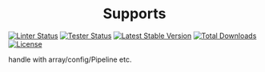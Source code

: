 <h1 align="center">Supports</h1>

[![Linter Status](https://github.com/yansongda/supports/workflows/Coding%20Style/badge.svg)](https://github.com/yansongda/supports/actions) 
[![Tester Status](https://github.com/yansongda/supports/workflows/Tester/badge.svg)](https://github.com/yansongda/supports/actions)
[![Latest Stable Version](https://poser.pugx.org/yansongda/supports/v/stable)](https://packagist.org/packages/yansongda/supports)
[![Total Downloads](https://poser.pugx.org/yansongda/supports/downloads)](https://packagist.org/packages/yansongda/supports)
[![License](https://poser.pugx.org/yansongda/supports/license)](https://packagist.org/packages/yansongda/supports)


handle with array/config/Pipeline etc.

